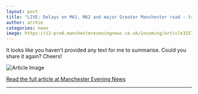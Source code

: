 ```yaml
---
layout: post
title: "LIVE: Delays on M61, M62 and major Greater Manchester road - traffic updates"
author: archie
categories: news
image: https://i2-prod.manchestereveningnews.co.uk/incoming/article32577620.ece/ALTERNATES/s1200/0_image1jpeg.jpg
---
```

It looks like you haven't provided any text for me to summarise. Could you share it again? Cheers!

![Article Image](https://i2-prod.manchestereveningnews.co.uk/incoming/article32577620.ece/ALTERNATES/s1200/0_image1jpeg.jpg)

[Read the full article at Manchester Evening News](https://www.manchestereveningnews.co.uk/news/greater-manchester-news/live-delays-m61-m62-major-32577416)

---
